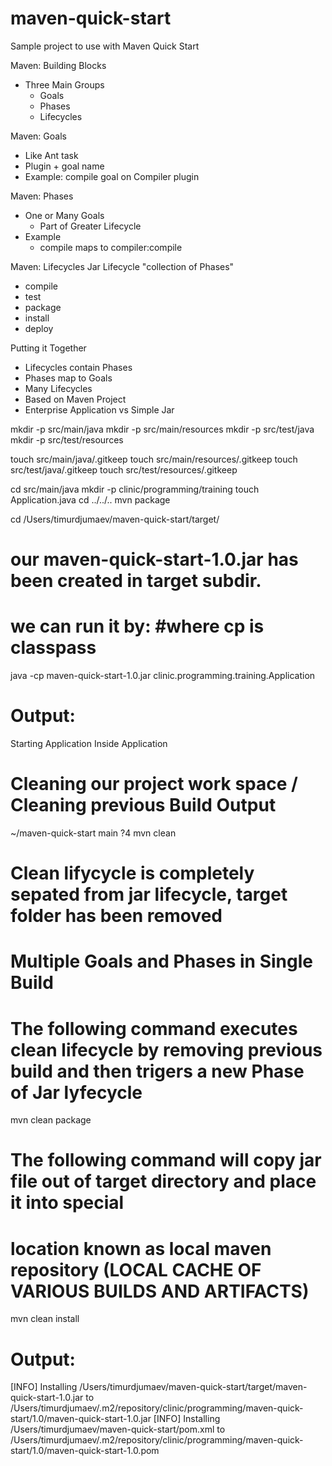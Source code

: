 # maven-quick-start
Sample project to use with Maven Quick Start

Maven: Building Blocks
* Three Main Groups
    * Goals
    * Phases
    * Lifecycles

Maven: Goals
* Like Ant task
* Plugin + goal name
* Example: compile goal on Compiler plugin

Maven: Phases
* One or Many Goals
    * Part of Greater Lifecycle
* Example
    * compile maps to compiler:compile

Maven: Lifecycles
Jar Lifecycle      "collection of Phases"

- compile
- test
- package
- install
- deploy

Putting it Together

* Lifecycles contain Phases
* Phases map to Goals
* Many Lifecycles
* Based on Maven Project
* Enterprise Application vs Simple Jar

mkdir -p src/main/java
mkdir -p src/main/resources
mkdir -p src/test/java
mkdir -p src/test/resources

touch src/main/java/.gitkeep
touch src/main/resources/.gitkeep
touch src/test/java/.gitkeep
touch src/test/resources/.gitkeep

cd src/main/java
mkdir -p clinic/programming/training
touch Application.java
cd ../../..
mvn package

cd /Users/timurdjumaev/maven-quick-start/target/
# our maven-quick-start-1.0.jar has been created in target subdir.
# we can run it by:         #where cp is classpass 
java -cp maven-quick-start-1.0.jar clinic.programming.training.Application
# Output:
Starting Application
Inside Application 

# Cleaning our project work space / Cleaning previous Build Output
~/maven-quick-start  main ?4
mvn clean
# Clean lifycycle is completely sepated from jar lifecycle, target folder has been removed

# Multiple Goals and Phases in Single Build
# The following command executes clean lifecycle by removing previous build and then trigers a new Phase of Jar lyfecycle
mvn clean package

# The following command will copy jar file out of target directory and place it into special
# location known as local maven repository (LOCAL CACHE OF VARIOUS BUILDS AND ARTIFACTS)
mvn clean install
# Output:
[INFO] Installing /Users/timurdjumaev/maven-quick-start/target/maven-quick-start-1.0.jar to /Users/timurdjumaev/.m2/repository/clinic/programming/maven-quick-start/1.0/maven-quick-start-1.0.jar
[INFO] Installing /Users/timurdjumaev/maven-quick-start/pom.xml to /Users/timurdjumaev/.m2/repository/clinic/programming/maven-quick-start/1.0/maven-quick-start-1.0.pom


